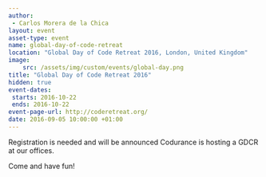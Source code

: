 ```yaml
---
author: 
 - Carlos Morera de la Chica
layout: event
asset-type: event
name: global-day-of-code-retreat
location: "Global Day of Code Retreat 2016, London, United Kingdom"
image:
    src: /assets/img/custom/events/global-day.png
title: "Global Day of Code Retreat 2016"
hidden: true
event-dates: 
 starts: 2016-10-22
 ends: 2016-10-22
event-page-url: http://coderetreat.org/
date: 2016-09-05 10:00:00 +01:00
---
```


Registration is needed and will be announced
Codurance is hosting a GDCR at our offices.

Come and have fun!
